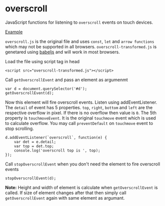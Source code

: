 # overscroll
JavaScript functions for listening to `overscroll` events on touch devices.

[Example](https://namannehra.github.io/overscroll/)

`overscroll.js` is the original file and uses `const`, `let` and `arrow functions` which may not be supported in all browsers. `overscroll-transformed.js` is genetared using [babeljs](https://babeljs.io/) and will work in most browsers.

Load the file using script tag in head

	<script src="overscroll-transformed.js"></script>

Call `getOverscrollEvent` and pass an element as argumenmt

	var d = document.querySelector('#d');
	getOverscrollEvent(d);

Now this element will fire overscroll events. Listen using addEventListener. The `detail` of event has 5 properties. `top`, `right`, `bottom` and `left` are the respective overflow in pixel. If there is no overflow then value is `0`. The 5th property is `touchmoveEvent`. It is the original `touchmove` event which is used to calculate overflow. You may call `preventDefault` on `touchmove` event to stop scrolling.

	d.addEventListener(`overscroll`, function(e) {
		var det = e.detail;
		var top = det.top;
		console.log('overscroll top is ', top);
	});

Call `stopOverscrollEvent` when you don't need the element to fire overscroll events

	stopOverscrollEvent(d);

**Note:** Height and width of element is calculate when `getOverscrollEvent` is called. If size of element changes after that then simply call `getOverscrollEvent` again with same element as argumant.
